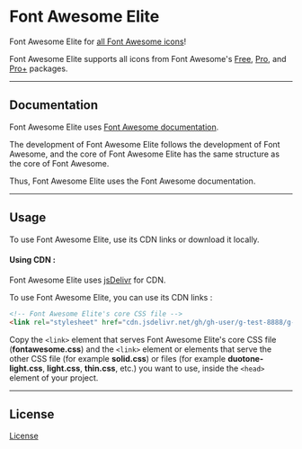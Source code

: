 # Font Awesome Elite

Font Awesome Elite for [all Font Awesome icons](https://fontawesome.com/icons)!

Font Awesome Elite supports all icons from Font Awesome's [Free](https://fontawesome.com/search?ic=free), [Pro](https://fontawesome.com/search?ic=pro-collection), and [Pro+](https://fontawesome.com/search?ic=pro-plus-collection) packages.

***

## Documentation

Font Awesome Elite uses [Font Awesome documentation](https://docs.fontawesome.com).

The development of Font Awesome Elite follows the development of Font Awesome, and the core of Font Awesome Elite has the same structure as the core of Font Awesome.

Thus, Font Awesome Elite uses the Font Awesome documentation.

***

## Usage

To use Font Awesome Elite, use its CDN links or download it locally.

#### Using CDN :

Font Awesome Elite uses [jsDelivr](https://jsdelivr.com) for CDN.

To use Font Awesome Elite, you can use its CDN links :

```html
<!-- Font Awesome Elite's core CSS file -->
<link rel="stylesheet" href="cdn.jsdelivr.net/gh/gh-user/g-test-8888/g-test-8888/fontawesome.css">
```


Copy the `<link>` element that serves Font Awesome Elite's core CSS file (**fontawesome.css**) and the `<link>` element or elements that serve the other CSS file (for example **solid.css**) or files (for example **duotone-light.css**, **light.css**, **thin.css**, etc.) you want to use, inside the `<head>` element of your project.

***

## License

[License](https://github.com/elmarmehrabov/Font-Awesome-Elite/blob/main/LICENSE)
